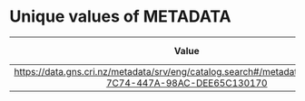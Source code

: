 
Unique values of METADATA
=========================

|Value|Number of Occurrences|
| :---: | :---: |
|https://data.gns.cri.nz/metadata/srv/eng/catalog.search#/metadata/600C1153-7C74-447A-98AC-DEE65C130170|99080|
